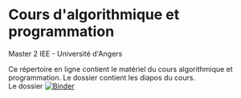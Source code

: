 # Cours d'algorithmique et programmation 

Master 2 IEE - Université d'Angers

Ce répertoire en ligne contient le matériel du cours algorithmique et programmation. 
Le dossier [](/PDF) contient les diapos du cours.   
Le dossier [](/notebooks)
[![Binder](https://mybinder.org/badge_logo.svg)](https://mybinder.org/v2/gh/agailloty/algo/HEAD)